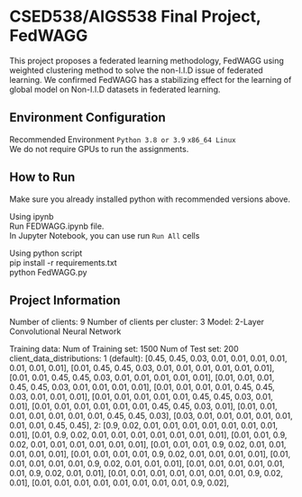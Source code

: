 # CSED538/AIGS538 Final Project, FedWAGG

This project proposes a federated learning methodology, FedWAGG using weighted clustering method to solve the non-I.I.D issue of federated learning.
We confirmed FedWAGG has a stabilizing effect for the learning of global model on Non-I.I.D datasets in federated learning.

## Environment Configuration
Recommended Environment
`Python 3.8 or 3.9`
`x86_64 Linux` \
We do not require GPUs to run the assignments.

## How to Run
Make sure you already installed python with recommended versions above.

Using ipynb\
Run FEDWAGG.ipynb file. \
In Jupyter Notebook, you can use run `Run All` cells

Using python script\
pip install -r requirements.txt\
python FedWAGG.py

## Project Information
Number of clients: 9
Number of clients per cluster: 3
Model: 2-Layer Convolutional Neural Network

Training data:
	Num of Training set: 1500
	Num of Test set: 200
	client_data_distributions:
		1 (default): 
			[0.45, 0.45, 0.03, 0.01, 0.01, 0.01, 0.01, 0.01, 0.01, 0.01],
			[0.01, 0.45, 0.45, 0.03, 0.01, 0.01, 0.01, 0.01, 0.01, 0.01],
			[0.01, 0.01, 0.45, 0.45, 0.03, 0.01, 0.01, 0.01, 0.01, 0.01],
			[0.01, 0.01, 0.01, 0.45, 0.45, 0.03, 0.01, 0.01, 0.01, 0.01],
			[0.01, 0.01, 0.01, 0.01, 0.45, 0.45, 0.03, 0.01, 0.01, 0.01],
			[0.01, 0.01, 0.01, 0.01, 0.01, 0.45, 0.45, 0.03, 0.01, 0.01],
			[0.01, 0.01, 0.01, 0.01, 0.01, 0.01, 0.45, 0.45, 0.03, 0.01],
			[0.01, 0.01, 0.01, 0.01, 0.01, 0.01, 0.01, 0.45, 0.45, 0.03],
			[0.03, 0.01, 0.01, 0.01, 0.01, 0.01, 0.01, 0.01, 0.45, 0.45],
		2: 
		    [0.9, 0.02, 0.01, 0.01, 0.01, 0.01, 0.01, 0.01, 0.01, 0.01],
			[0.01, 0.9, 0.02, 0.01, 0.01, 0.01, 0.01, 0.01, 0.01, 0.01],
			[0.01, 0.01, 0.9, 0.02, 0.01, 0.01, 0.01, 0.01, 0.01, 0.01],
			[0.01, 0.01, 0.01, 0.9, 0.02, 0.01, 0.01, 0.01, 0.01, 0.01],
			[0.01, 0.01, 0.01, 0.01, 0.9, 0.02, 0.01, 0.01, 0.01, 0.01],
			[0.01, 0.01, 0.01, 0.01, 0.01, 0.9, 0.02, 0.01, 0.01, 0.01],
			[0.01, 0.01, 0.01, 0.01, 0.01, 0.01, 0.9, 0.02, 0.01, 0.01],
			[0.01, 0.01, 0.01, 0.01, 0.01, 0.01, 0.01, 0.9, 0.02, 0.01],
			[0.01, 0.01, 0.01, 0.01, 0.01, 0.01, 0.01, 0.01, 0.9, 0.02],

